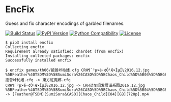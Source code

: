 # EncFix
Guess and fix character encodings of garbled filenames.

[![Build Status](https://travis-ci.org/Arnie97/encfix.svg)](https://travis-ci.org/Arnie97/encfix)
[![PyPI Version](https://img.shields.io/pypi/v/encfix.svg)](https://pypi.org/project/encfix)
[![Python Compatibility](https://img.shields.io/pypi/pyversions/encfix.svg)](https://pypi.org/project/encfix)
[![License](https://img.shields.io/pypi/l/encfix.svg)](LICENSE)

```
$ pip3 install encfix
Collecting encfix
Requirement already satisfied: chardet (from encfix)
Installing collected packages: encfix
Successfully installed encfix

$ encfix games/th06/搶曽峠杺嫿.cfg CRH¶¯³µ×é·¢Õ¹Æ×ÏµÍ¼2016.12.jpg %5BFeather%40TSDM%5D%5BSumiSora%26CASO%5D%5BChaos_Child%5D%5B04%5D%5BGB%5D%5B720p%5D.mp4
搶曽峠杺嫿.cfg -> 東方紅魔郷.cfg
CRH¶¯³µ×é·¢Õ¹Æ×ÏµÍ¼2016.12.jpg -> CRH动车组发展谱系图2016.12.jpg
%5BFeather%40TSDM%5D%5BSumiSora%26CASO%5D%5BChaos_Child%5D%5B04%5D%5BGB%5D%5B720p%5D.mp4 -> [Feather@TSDM][SumiSora&CASO][Chaos_Child][04][GB][720p].mp4
```
